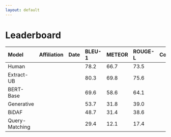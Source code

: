 ```yaml
---
layout: default
---
```


# Leaderboard

| Model             | Affiliation| Date | BLEU-1 | METEOR | ROUGE-L | Code |
|:------------------|:-----------|:-----|:-------|:-------|:--------|:-----|
| Human             |            |      |   78.2 | 66.7   | 73.5    |      |
| Extract-UB        |            |      |   80.3 | 69.8   | 75.6    |      |
| BERT-Base         |            |      |   69.6 | 58.6   | 64.1    |      |
| Generative        |            |      |   53.7 | 31.8   | 39.0    |      |
| BiDAF             |            |      |   48.7 | 31.4   | 38.6    |      |
| Query-Matching    |            |      |   29.4 | 12.1   | 17.4    |      |
